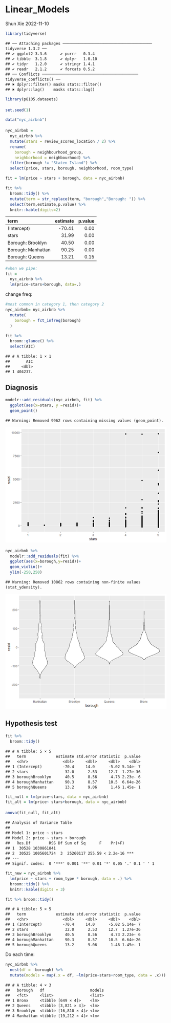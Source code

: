 Linear_Models
================
Shun Xie
2022-11-10

``` r
library(tidyverse)
```

    ## ── Attaching packages ─────────────────────────────────────── tidyverse 1.3.2 ──
    ## ✔ ggplot2 3.3.6      ✔ purrr   0.3.4 
    ## ✔ tibble  3.1.8      ✔ dplyr   1.0.10
    ## ✔ tidyr   1.2.0      ✔ stringr 1.4.1 
    ## ✔ readr   2.1.2      ✔ forcats 0.5.2 
    ## ── Conflicts ────────────────────────────────────────── tidyverse_conflicts() ──
    ## ✖ dplyr::filter() masks stats::filter()
    ## ✖ dplyr::lag()    masks stats::lag()

``` r
library(p8105.datasets)

set.seed(1)
```

``` r
data("nyc_airbnb")

nyc_airbnb = 
  nyc_airbnb %>% 
  mutate(stars = review_scores_location / 2) %>% 
  rename(
    borough = neighbourhood_group,
    neighborhood = neighbourhood) %>% 
  filter(borough != "Staten Island") %>% 
  select(price, stars, borough, neighborhood, room_type)
```

``` r
fit = lm(price ~ stars + borough, data = nyc_airbnb)
```

``` r
fit %>% 
  broom::tidy() %>% 
  mutate(term = str_replace(term, "borough","Borough: ")) %>% 
  select(term,estimate,p.value) %>% 
  knitr::kable(digits=2)
```

| term               | estimate | p.value |
|:-------------------|---------:|--------:|
| (Intercept)        |   -70.41 |    0.00 |
| stars              |    31.99 |    0.00 |
| Borough: Brooklyn  |    40.50 |    0.00 |
| Borough: Manhattan |    90.25 |    0.00 |
| Borough: Queens    |    13.21 |    0.15 |

``` r
#when we pipe:
fit = 
  nyc_airbnb %>% 
  lm(price~stars+borough, data=.)
```

change freq:

``` r
#most common in category 1, then category 2
nyc_airbnb= nyc_airbnb %>% 
  mutate(
    borough = fct_infreq(borough)
  )
```

``` r
fit %>% 
  broom::glance() %>% 
  select(AIC)
```

    ## # A tibble: 1 × 1
    ##       AIC
    ##     <dbl>
    ## 1 404237.

## Diagnosis

``` r
modelr::add_residuals(nyc_airbnb, fit) %>% 
  ggplot(aes(x=stars, y =resid))+
  geom_point()
```

    ## Warning: Removed 9962 rows containing missing values (geom_point).

![](linear_model_files/figure-gfm/unnamed-chunk-8-1.png)<!-- -->

``` r
nyc_airbnb %>% 
  modelr::add_residuals(fit) %>% 
  ggplot(aes(x=borough,y=resid))+
  geom_violin()+
  ylim(-250,250)
```

    ## Warning: Removed 10862 rows containing non-finite values (stat_ydensity).

![](linear_model_files/figure-gfm/unnamed-chunk-8-2.png)<!-- -->

## Hypothesis test

``` r
fit %>% 
  broom::tidy()
```

    ## # A tibble: 5 × 5
    ##   term             estimate std.error statistic  p.value
    ##   <chr>               <dbl>     <dbl>     <dbl>    <dbl>
    ## 1 (Intercept)         -70.4     14.0      -5.02 5.14e- 7
    ## 2 stars                32.0      2.53     12.7  1.27e-36
    ## 3 boroughBrooklyn      40.5      8.56      4.73 2.23e- 6
    ## 4 boroughManhattan     90.3      8.57     10.5  6.64e-26
    ## 5 boroughQueens        13.2      9.06      1.46 1.45e- 1

``` r
fit_null = lm(price~stars, data = nyc_airbnb)
fit_alt = lm(price~ stars+borough, data = nyc_airbnb)

anova(fit_null, fit_alt)
```

    ## Analysis of Variance Table
    ## 
    ## Model 1: price ~ stars
    ## Model 2: price ~ stars + borough
    ##   Res.Df        RSS Df Sum of Sq      F    Pr(>F)    
    ## 1  30528 1030861841                                  
    ## 2  30525 1005601724  3  25260117 255.59 < 2.2e-16 ***
    ## ---
    ## Signif. codes:  0 '***' 0.001 '**' 0.01 '*' 0.05 '.' 0.1 ' ' 1

``` r
fit_new = nyc_airbnb %>% 
  lm(price ~ stars + room_type * borough, data = .) %>% 
  broom::tidy() %>% 
  knitr::kable(digits = 3)
```

``` r
fit %>% broom::tidy()
```

    ## # A tibble: 5 × 5
    ##   term             estimate std.error statistic  p.value
    ##   <chr>               <dbl>     <dbl>     <dbl>    <dbl>
    ## 1 (Intercept)         -70.4     14.0      -5.02 5.14e- 7
    ## 2 stars                32.0      2.53     12.7  1.27e-36
    ## 3 boroughBrooklyn      40.5      8.56      4.73 2.23e- 6
    ## 4 boroughManhattan     90.3      8.57     10.5  6.64e-26
    ## 5 boroughQueens        13.2      9.06      1.46 1.45e- 1

Do each time:

``` r
nyc_airbnb %>% 
  nest(df = -borough) %>% 
  mutate(models = map(.x = df, ~lm(price~stars+room_type, data = .x)))
```

    ## # A tibble: 4 × 3
    ##   borough   df                    models
    ##   <fct>     <list>                <list>
    ## 1 Bronx     <tibble [649 × 4]>    <lm>  
    ## 2 Queens    <tibble [3,821 × 4]>  <lm>  
    ## 3 Brooklyn  <tibble [16,810 × 4]> <lm>  
    ## 4 Manhattan <tibble [19,212 × 4]> <lm>
